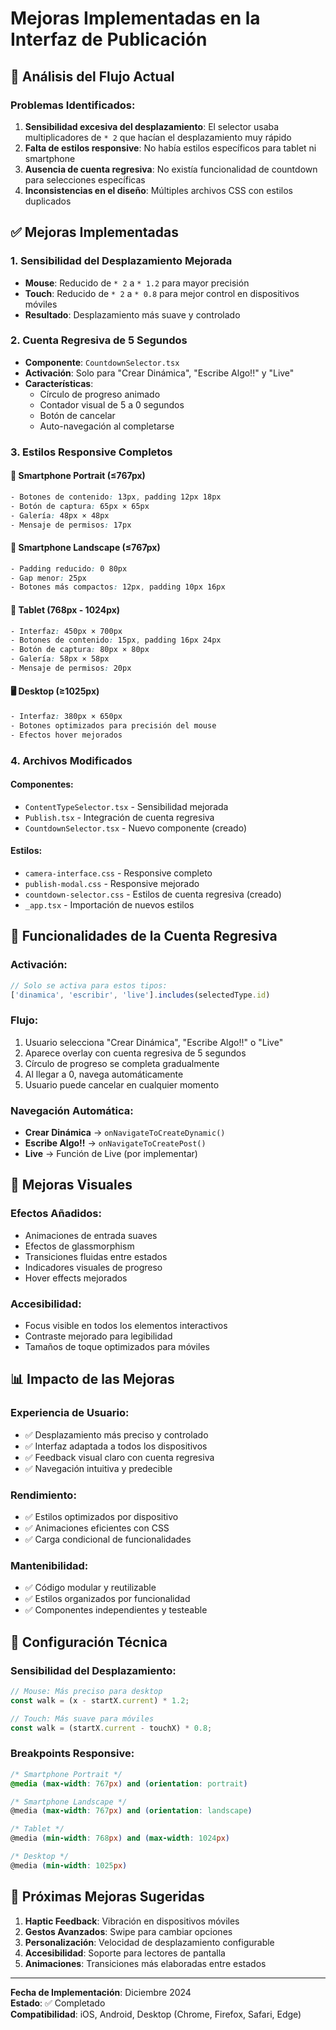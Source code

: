 # Mejoras Implementadas en la Interfaz de Publicación

## 📱 Análisis del Flujo Actual

### Problemas Identificados:
1. **Sensibilidad excesiva del desplazamiento**: El selector usaba multiplicadores de `* 2` que hacían el desplazamiento muy rápido
2. **Falta de estilos responsive**: No había estilos específicos para tablet ni smartphone
3. **Ausencia de cuenta regresiva**: No existía funcionalidad de countdown para selecciones específicas
4. **Inconsistencias en el diseño**: Múltiples archivos CSS con estilos duplicados

## ✅ Mejoras Implementadas

### 1. Sensibilidad del Desplazamiento Mejorada
- **Mouse**: Reducido de `* 2` a `* 1.2` para mayor precisión
- **Touch**: Reducido de `* 2` a `* 0.8` para mejor control en dispositivos móviles
- **Resultado**: Desplazamiento más suave y controlado

### 2. Cuenta Regresiva de 5 Segundos
- **Componente**: `CountdownSelector.tsx`
- **Activación**: Solo para "Crear Dinámica", "Escribe Algo!!" y "Live"
- **Características**:
  - Círculo de progreso animado
  - Contador visual de 5 a 0 segundos
  - Botón de cancelar
  - Auto-navegación al completarse

### 3. Estilos Responsive Completos

#### 📱 Smartphone Portrait (≤767px)
```css
- Botones de contenido: 13px, padding 12px 18px
- Botón de captura: 65px × 65px
- Galería: 48px × 48px
- Mensaje de permisos: 17px
```

#### 📱 Smartphone Landscape (≤767px)
```css
- Padding reducido: 0 80px
- Gap menor: 25px
- Botones más compactos: 12px, padding 10px 16px
```

#### 📱 Tablet (768px - 1024px)
```css
- Interfaz: 450px × 700px
- Botones de contenido: 15px, padding 16px 24px
- Botón de captura: 80px × 80px
- Galería: 58px × 58px
- Mensaje de permisos: 20px
```

#### 🖥️ Desktop (≥1025px)
```css
- Interfaz: 380px × 650px
- Botones optimizados para precisión del mouse
- Efectos hover mejorados
```

### 4. Archivos Modificados

#### Componentes:
- `ContentTypeSelector.tsx` - Sensibilidad mejorada
- `Publish.tsx` - Integración de cuenta regresiva
- `CountdownSelector.tsx` - Nuevo componente (creado)

#### Estilos:
- `camera-interface.css` - Responsive completo
- `publish-modal.css` - Responsive mejorado
- `countdown-selector.css` - Estilos de cuenta regresiva (creado)
- `_app.tsx` - Importación de nuevos estilos

## 🎯 Funcionalidades de la Cuenta Regresiva

### Activación:
```typescript
// Solo se activa para estos tipos:
['dinamica', 'escribir', 'live'].includes(selectedType.id)
```

### Flujo:
1. Usuario selecciona "Crear Dinámica", "Escribe Algo!!" o "Live"
2. Aparece overlay con cuenta regresiva de 5 segundos
3. Círculo de progreso se completa gradualmente
4. Al llegar a 0, navega automáticamente
5. Usuario puede cancelar en cualquier momento

### Navegación Automática:
- **Crear Dinámica** → `onNavigateToCreateDynamic()`
- **Escribe Algo!!** → `onNavigateToCreatePost()`
- **Live** → Función de Live (por implementar)

## 🎨 Mejoras Visuales

### Efectos Añadidos:
- Animaciones de entrada suaves
- Efectos de glassmorphism
- Transiciones fluidas entre estados
- Indicadores visuales de progreso
- Hover effects mejorados

### Accesibilidad:
- Focus visible en todos los elementos interactivos
- Contraste mejorado para legibilidad
- Tamaños de toque optimizados para móviles

## 📊 Impacto de las Mejoras

### Experiencia de Usuario:
- ✅ Desplazamiento más preciso y controlado
- ✅ Interfaz adaptada a todos los dispositivos
- ✅ Feedback visual claro con cuenta regresiva
- ✅ Navegación intuitiva y predecible

### Rendimiento:
- ✅ Estilos optimizados por dispositivo
- ✅ Animaciones eficientes con CSS
- ✅ Carga condicional de funcionalidades

### Mantenibilidad:
- ✅ Código modular y reutilizable
- ✅ Estilos organizados por funcionalidad
- ✅ Componentes independientes y testeable

## 🔧 Configuración Técnica

### Sensibilidad del Desplazamiento:
```typescript
// Mouse: Más preciso para desktop
const walk = (x - startX.current) * 1.2;

// Touch: Más suave para móviles
const walk = (startX.current - touchX) * 0.8;
```

### Breakpoints Responsive:
```css
/* Smartphone Portrait */
@media (max-width: 767px) and (orientation: portrait)

/* Smartphone Landscape */
@media (max-width: 767px) and (orientation: landscape)

/* Tablet */
@media (min-width: 768px) and (max-width: 1024px)

/* Desktop */
@media (min-width: 1025px)
```

## 🚀 Próximas Mejoras Sugeridas

1. **Haptic Feedback**: Vibración en dispositivos móviles
2. **Gestos Avanzados**: Swipe para cambiar opciones
3. **Personalización**: Velocidad de desplazamiento configurable
4. **Accesibilidad**: Soporte para lectores de pantalla
5. **Animaciones**: Transiciones más elaboradas entre estados

---

**Fecha de Implementación**: Diciembre 2024  
**Estado**: ✅ Completado  
**Compatibilidad**: iOS, Android, Desktop (Chrome, Firefox, Safari, Edge)